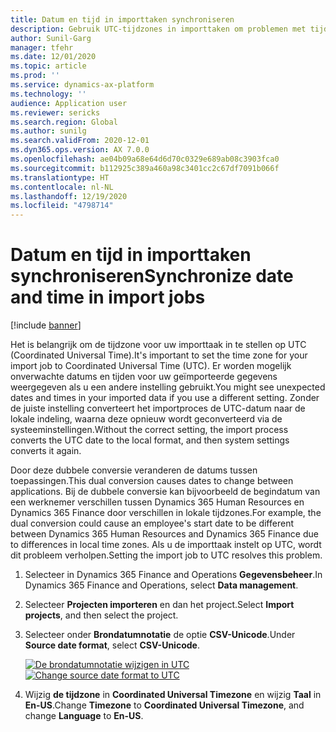```yaml
---
title: Datum en tijd in importtaken synchroniseren
description: Gebruik UTC-tijdzones in importtaken om problemen met tijdzoneconversies te voorkomen.
author: Sunil-Garg
manager: tfehr
ms.date: 12/01/2020
ms.topic: article
ms.prod: ''
ms.service: dynamics-ax-platform
ms.technology: ''
audience: Application user
ms.reviewer: sericks
ms.search.region: Global
ms.author: sunilg
ms.search.validFrom: 2020-12-01
ms.dyn365.ops.version: AX 7.0.0
ms.openlocfilehash: ae04b09a68e64d6d70c0329e689ab08c3903fca0
ms.sourcegitcommit: b112925c389a460a98c3401cc2c67df7091b066f
ms.translationtype: HT
ms.contentlocale: nl-NL
ms.lasthandoff: 12/19/2020
ms.locfileid: "4798714"
---
```

# <a name="synchronize-date-and-time-in-import-jobs"></a><span data-ttu-id="3c776-103">Datum en tijd in importtaken synchroniseren</span><span class="sxs-lookup"><span data-stu-id="3c776-103">Synchronize date and time in import jobs</span></span>

[!include [banner](../includes/banner.md)]

<span data-ttu-id="3c776-104">Het is belangrijk om de tijdzone voor uw importtaak in te stellen op UTC (Coordinated Universal Time).</span><span class="sxs-lookup"><span data-stu-id="3c776-104">It's important to set the time zone for your import job to Coordinated Universal Time (UTC).</span></span> <span data-ttu-id="3c776-105">Er worden mogelijk onverwachte datums en tijden voor uw geïmporteerde gegevens weergegeven als u een andere instelling gebruikt.</span><span class="sxs-lookup"><span data-stu-id="3c776-105">You might see unexpected dates and times in your imported data if you use a different setting.</span></span> <span data-ttu-id="3c776-106">Zonder de juiste instelling converteert het importproces de UTC-datum naar de lokale indeling, waarna deze opnieuw wordt geconverteerd via de systeeminstellingen.</span><span class="sxs-lookup"><span data-stu-id="3c776-106">Without the correct setting, the import process converts the UTC date to the local format, and then system settings converts it again.</span></span>

<span data-ttu-id="3c776-107">Door deze dubbele conversie veranderen de datums tussen toepassingen.</span><span class="sxs-lookup"><span data-stu-id="3c776-107">This dual conversion causes dates to change between applications.</span></span> <span data-ttu-id="3c776-108">Bij de dubbele conversie kan bijvoorbeeld de begindatum van een werknemer verschillen tussen Dynamics 365 Human Resources en Dynamics 365 Finance door verschillen in lokale tijdzones.</span><span class="sxs-lookup"><span data-stu-id="3c776-108">For example, the dual conversion could cause an employee's start date to be different between Dynamics 365 Human Resources and Dynamics 365 Finance due to differences in local time zones.</span></span> <span data-ttu-id="3c776-109">Als u de importtaak instelt op UTC, wordt dit probleem verholpen.</span><span class="sxs-lookup"><span data-stu-id="3c776-109">Setting the import job to UTC resolves this problem.</span></span>

1. <span data-ttu-id="3c776-110">Selecteer in Dynamics 365 Finance and Operations **Gegevensbeheer**.</span><span class="sxs-lookup"><span data-stu-id="3c776-110">In Dynamics 365 Finance and Operations, select **Data management**.</span></span>

2. <span data-ttu-id="3c776-111">Selecteer **Projecten importeren** en dan het project.</span><span class="sxs-lookup"><span data-stu-id="3c776-111">Select **Import projects**, and then select the project.</span></span>

3. <span data-ttu-id="3c776-112">Selecteer onder **Brondatumnotatie** de optie **CSV-Unicode**.</span><span class="sxs-lookup"><span data-stu-id="3c776-112">Under **Source date format**, select **CSV-Unicode**.</span></span>

   <span data-ttu-id="3c776-113">[![De brondatumnotatie wijzigen in UTC](./media/data-source-date-format.png)](./media/data-source-date-format.png)</span><span class="sxs-lookup"><span data-stu-id="3c776-113">[![Change source date format to UTC](./media/data-source-date-format.png)](./media/data-source-date-format.png)</span></span>

4. <span data-ttu-id="3c776-114">Wijzig **de tijdzone** in **Coordinated Universal Timezone** en wijzig **Taal** in **En-US**.</span><span class="sxs-lookup"><span data-stu-id="3c776-114">Change **Timezone** to **Coordinated Universal Timezone**, and change **Language** to **En-US**.</span></span>


